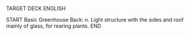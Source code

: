 TARGET DECK
ENGLISH

START
Basic
Greenhouse
Back: n. Light structure with the sides and roof mainly of glass, for rearing plants.
END
